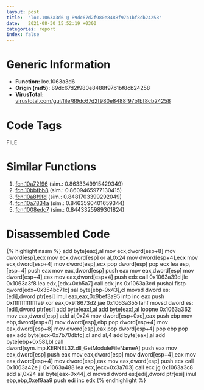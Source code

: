 ```yaml
---
layout: post
title:  "loc.1063a3d6 @ 89dc67d2f980e8488f97b1bf8cb24258"
date:   2021-08-30 15:52:19 +0300
categories: report
index: false
---
```


# Generic Information
- **Function:** loc.1063a3d6
- **Origin (md5):** 89dc67d2f980e8488f97b1bf8cb24258
- **VirusTotal:** [virustotal.com/gui/file/89dc67d2f980e8488f97b1bf8cb24258][virustotal_ref]

# Code Tags
<span class="tag" id="FILE">FILE</span>


# Similar Functions

1. [fcn.10a72f96][similar_1_ref] (sim.: 0.8633349915429349)
2. [fcn.10bbfbb8][similar_2_ref] (sim.: 0.8609465977130415)
3. [fcn.10a8f9fd][similar_3_ref] (sim.: 0.8481703399292049)
4. [fcn.10a7834a][similar_4_ref] (sim.: 0.8463590401659344)
5. [fcn.1008edc7][similar_5_ref] (sim.: 0.8443325989301824)


# Disassembled Code

{% highlight nasm %}
add byte[eax],al
mov ecx,dword[esp+8]
mov dword[esp],ecx
mov ecx,dword[esp]
or al,0x24
mov dword[esp+4],ecx
mov ecx,dword[esp+4]
mov dword[esp],ecx
pop dword[esp]
pop ecx
lea esp,[esp+4]
push eax
mov eax,dword[esp]
push eax
mov eax,dword[esp]
mov dword[esp+4],eax
mov eax,dword[esp+4]
push edx
call 0x1063a39d
jle 0x1063a3f8
lea edx,[edx+0xb5a7]
call edx
jns 0x1063a3cd
pushal 
fistp qword[edx+0x354bc71c]
sal byte[ebp-0x43],cl
movsd dword es:[edi],dword ptr[esi]
imul eax,eax,0x9bef3a95
into 
inc eax
push 0xffffffffffffffa9
xor eax,0x9f8673d2
jae 0x1063a355
lahf 
movsd dword es:[edi],dword ptr[esi]
add byte[eax],al
add byte[eax],al
loopne 0x1063a362
mov eax,dword[esp]
add al,0x24
mov dword[esp+0xc],eax
push ebp
mov ebp,dword[esp+8]
mov dword[esp],ebp
pop dword[esp+4]
mov eax,dword[esp+8]
mov dword[esp],eax
pop dword[esp+4]
pop ebp
pop eax
add byte[ecx-0x7b70dbfc],cl
and al,4
add byte[eax],al
add byte[ebp+0x58],bl
call dword[sym.imp.KERNEL32.dll_GetModuleFileNameA]
push eax
mov eax,dword[esp]
push eax
mov eax,dword[esp]
mov dword[esp+4],eax
mov eax,dword[esp+4]
mov dword[esp],eax
mov eax,dword[esp]
push ecx
call 0x1063a42e
jl 0x1063a488
lea ecx,[ecx+0x3a703]
call ecx
jg 0x1063a3c8
add al,0x24
sal byte[eax-0x44],cl
movsd dword es:[edi],dword ptr[esi]
imul ebp,ebp,0xef9aa9
push edi
inc edx
{% endhighlight %}


[similar_1_ref]: /report/fcn.10a72f96@89dc67d2f980e8488f97b1bf8cb24258
[similar_2_ref]: /report/fcn.10bbfbb8@89dc67d2f980e8488f97b1bf8cb24258
[similar_3_ref]: /report/fcn.10a8f9fd@89dc67d2f980e8488f97b1bf8cb24258
[similar_4_ref]: /report/fcn.10a7834a@89dc67d2f980e8488f97b1bf8cb24258
[similar_5_ref]: /report/fcn.1008edc7@89dc67d2f980e8488f97b1bf8cb24258
[virustotal_ref]: https://www.virustotal.com/gui/file/89dc67d2f980e8488f97b1bf8cb24258